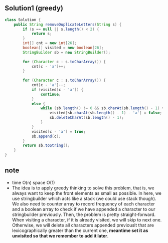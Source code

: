 ## Solution1 (greedy)
``` java
class Solution {
    public String removeDuplicateLetters(String s) {
        if (s == null || s.length() < 2) {
            return s;
        }
        int[] cnt = new int[26];
        boolean[] visited = new boolean[26];
        StringBuilder sb = new StringBuilder();
        
        for (Character c : s.toCharArray()) {
            cnt[c - 'a']++;
        }
        
        for (Character c : s.toCharArray()) {
            cnt[c - 'a']--;
            if (visited[c - 'a']) {
                continue;
            }
            else {
                while (sb.length() != 0 && sb.charAt(sb.length() - 1) > c && cnt[sb.charAt(sb.length() - 1) - 'a'] != 0) {
                    visited[sb.charAt(sb.length() - 1) - 'a'] = false;
                    sb.deleteCharAt(sb.length() - 1);
                }
            }
            visited[c - 'a'] = true;
            sb.append(c);
        }
        return sb.toString();
    }
}
```

## note 
* time O(n) space O(1)
* The idea is to apply greedy thinking to solve this problem, that is, we always want to keep the front elements as small as 
possible. In here, we use stringbuilder which acts like a stack (we could use stack though). We also need to counter array to 
record frequency of each character and a boolean array to check if we have appended a character to our stringbuilder previously.
Then, the problem is pretty straight-forward. When visiting a character, if it is already visited, we will skip to next one. 
Otherwise, we will delete all characters appended previouslt that are lexicographically greater than the current one, 
<strong>meantime set it as unvisited so that we remember to add it later</strong>.
